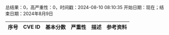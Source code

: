 总结果：0，高严重性：0，时间戳：2024-08-10 08:10:35
开始日期：现在；结束日期：2024年8月9日

| 序号 | CVE ID | 基本分数 | 严重性 | 描述 | 参考资料 |
|-----|--------|------------|----------|-------------|------------|
